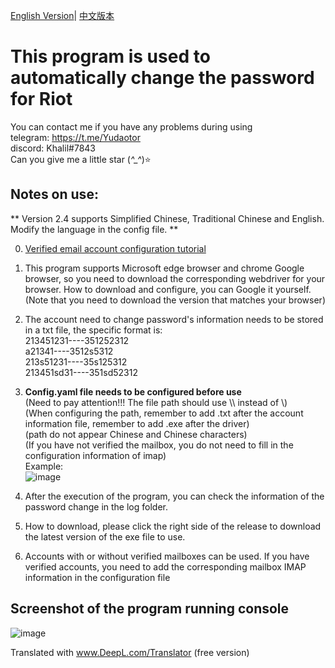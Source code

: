 [English Version](https://github.com/Yudaotor/Riot-Accounts-AutoChangePassword/blob/master/README.EN.md)|
[中文版本](https://github.com/Yudaotor/Riot-Accounts-AutoChangePassword/blob/master/README.md)
# This program is used to automatically change the password for Riot   
You can contact me if you have any problems during using  
telegram: https://t.me/Yudaotor  
discord: Khalil#7843  
Can you give me a little star (*^_^*)⭐
## Notes on use:
** Version 2.4 supports Simplified Chinese, Traditional Chinese and English. Modify the language in the config file. **

0. [Verified email account configuration tutorial](https://github.com/Yudaotor/Riot-Accounts-AutoChangePassword/wiki/%E5%A6%82%E4%BD%95%E4%B8%BA%E9%AA%8C%E8%AF%81%E8%BF%87%E9%82%AE%E7%AE%B1%E7%9A%84%E8%B4%A6%E5%8F%B7%E8%87%AA%E5%8A%A8%E4%BF%AE%E6%94%B9%E5%AF%86%E7%A0%81(How-to-change-password-automatically-for-accounts-with-verified-emails))
1. This program supports Microsoft edge browser and chrome Google browser, so you need to download the corresponding webdriver for your browser. How to download and configure, you can Google it yourself. (Note that you need to download the version that matches your browser)
2. The account need to change password's information needs to be stored in a txt file, the specific format is:  
213451231----351252312  
a21341----3512s5312  
213s51231----35s125312  
213451sd31----351sd52312  
3. **Config.yaml file needs to be configured before use**  
(Need to pay attention!!! The file path should use \\\ instead of \\)  
(When configuring the path, remember to add .txt after the account information file, remember to add .exe after the driver)  
(path do not appear Chinese and Chinese characters)  
(If you have not verified the mailbox, you do not need to fill in the configuration information of imap)  
Example:  
![image](https://github.com/Yudaotor/Riot-Accounts-AutoChangePassword/assets/87225219/1de91063-0c79-4224-83d2-704c089651c1)


5. After the execution of the program, you can check the information of the password change in the log folder. 
6. How to download, please click the right side of the release to download the latest version of the exe file to use.  
7. Accounts with or without verified mailboxes can be used. If you have verified accounts, you need to add the corresponding mailbox IMAP information in the configuration file  
## Screenshot of the program running console
![image](https://user-images.githubusercontent.com/87225219/225540315-faa5d20f-1fb5-45d2-915f-ba695ca8be2a.png)

Translated with www.DeepL.com/Translator (free version)
